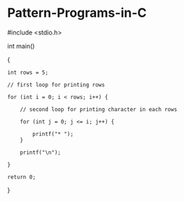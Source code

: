 # Pattern-Programs-in-C
#include <stdio.h> 
  
int main() 

{ 
    
    int rows = 5; 
  
    // first loop for printing rows 
    
    for (int i = 0; i < rows; i++) { 
  
        // second loop for printing character in each rows 
       
        for (int j = 0; j <= i; j++) { 
        
            printf("* "); 
        } 
       
        printf("\n"); 
  
    } 
    
    return 0; 
}
